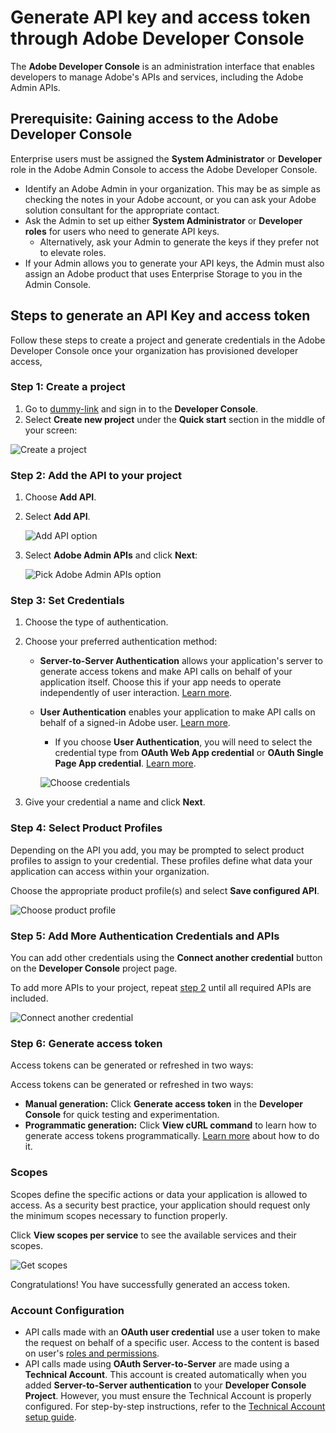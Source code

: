 # Generate API key and access token through Adobe Developer Console

The **Adobe Developer Console** is an administration interface that enables developers to manage Adobe's APIs and services, including the Adobe Admin APIs.

## Prerequisite: Gaining access to the Adobe Developer Console

Enterprise users must be assigned the **System Administrator** or **Developer** role in the Adobe Admin Console to access the Adobe Developer Console.

- Identify an Adobe Admin in your organization. This may be as simple as checking the notes in your Adobe account, or you can ask your Adobe solution consultant for the appropriate contact.
- Ask the Admin to set up either **System Administrator** or **Developer roles** for users who need to generate API keys.
    - Alternatively, ask your Admin to generate the keys if they prefer not to elevate roles.
- If your Admin allows you to generate your API keys, the Admin must also assign an Adobe product that uses Enterprise Storage to you in the Admin Console.

## Steps to generate an API Key and access token

Follow these steps to create a project and generate credentials in the Adobe Developer Console once your organization has provisioned developer access,

### Step 1: Create a project

1. Go to [dummy-link](#) and sign in to the **Developer Console**.
2. Select **Create new project** under the **Quick start** section in the middle of your screen:

![Create a project](dummy-image.jpg)

### Step 2: Add the API to your project

1. Choose **Add API**.
2. Select **Add API**.

     ![Add API option](dummy-image.jpg)

3. Select **Adobe Admin APIs** and click **Next**:

     ![Pick Adobe Admin APIs option](dummy-image.jpg)

### Step 3: Set Credentials

1. Choose the type of authentication.
2. Choose your preferred authentication method:

     - **Server-to-Server Authentication** allows your application's server to generate access tokens and make API calls on behalf of your application itself. Choose this if your app needs to operate independently of user interaction. [Learn more](#).
     - **User Authentication** enables your application to make API calls on behalf of a signed-in Adobe user. [Learn more](#).

         - If you choose **User Authentication**, you will need to select the credential type from **OAuth Web App credential** or **OAuth Single Page App credential**. [Learn more](#).

         ![Choose credentials](dummy-image.jpg)

3. Give your credential a name and click **Next**.

### Step 4: Select Product Profiles

Depending on the API you add, you may be prompted to select product profiles to assign to your credential. These profiles define what data your application can access within your organization.

Choose the appropriate product profile(s) and select **Save configured API**.

![Choose product profile](dummy-image.jpg)

### Step 5: Add More Authentication Credentials and APIs

You can add other credentials using the **Connect another credential** button on the **Developer Console** project page.

To add more APIs to your project, repeat [step 2](#) until all required APIs are included.

![Connect another credential](dummy-image.jpg)

### Step 6: Generate access token

Access tokens can be generated or refreshed in two ways:

Access tokens can be generated or refreshed in two ways:

- **Manual generation:** Click **Generate access token** in the **Developer Console** for quick testing and experimentation.
- **Programmatic generation:** Click **View cURL command** to learn how to generate access tokens programmatically. [Learn more](#) about how to do it.

### Scopes

Scopes define the specific actions or data your application is allowed to access. As a security best practice, your application should request only the minimum scopes necessary to function properly.

Click **View scopes per service** to see the available services and their scopes.

![Get scopes](dummy-image.jpg)

Congratulations! You have successfully generated an access token.

### Account Configuration

- API calls made with an **OAuth user credential** use a user token to make the request on behalf of a specific user. Access to the content is based on user's [roles and permissions](#).
- API calls made using **OAuth Server-to-Server** are made using a **Technical Account**. This account is created automatically when you added **Server-to-Server authentication** to your **Developer Console Project**. However, you must ensure the Technical Account is properly configured. For step-by-step instructions, refer to the [Technical Account setup guide](#).
